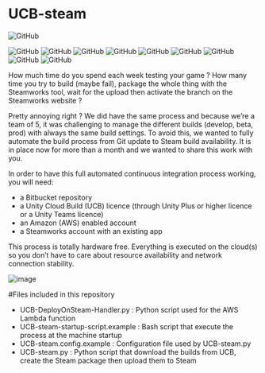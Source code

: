 # UCB-steam

![GitHub](https://img.shields.io/github/license/polycornegames/UCB-steam)

![GitHub](https://img.shields.io/badge/GIT-Bitbucket-blue) ![GitHub](https://img.shields.io/badge/Build-Unity-blue) ![GitHub](https://img.shields.io/badge/AWS-EC2-orange) ![GitHub](https://img.shields.io/badge/AWS-Lambda-orange) ![GitHub](https://img.shields.io/badge/AWS-SES-orange) ![GitHub](https://img.shields.io/badge/AWS-S3-orange) ![GitHub](https://img.shields.io/badge/AWS-IAM-orange) ![GitHub](https://img.shields.io/badge/Build-Steamworks-black) ![GitHub](https://img.shields.io/badge/Ubuntu-20.4-77216f)

How much time do you spend each week testing your game ? How many time you try to build (maybe fail), package the whole thing with the Steamworks tool, wait for the upload then activate the branch on the Steamworks website ?

Pretty annoying right ?
We did have the same process and because we’re a team of 5, it was challenging to manage the different builds (develop, beta, prod) with always the same build settings.
To avoid this, we wanted to fully automate the build process from Git update to Steam build availability. It is in place now for more than a month and we wanted to share this work with you.
 
In order to have this full automated continuous integration process working, you will need:
- a Bitbucket repository
- a Unity Cloud Build (UCB) licence (through Unity Plus or higher licence or a Unity Teams licence)
- an Amazon (AWS) enabled account
- a Steamworks account with an existing app

This process is totally hardware free. Everything is executed on the cloud(s) so you don’t have to care about resource availability and network connection stability.

![image](https://user-images.githubusercontent.com/81538937/112905804-57390100-90eb-11eb-8525-3dc11cf76c66.png)

#Files included in this repository

- UCB-DeployOnSteam-Handler.py : Python script used for the AWS Lambda function
- UCB-steam-startup-script.example : Bash script that execute the process at the machine startup
- UCB-steam.config.example : Configuration file used by UCB-steam.py
- UCB-steam.py : Python script that download the builds from UCB, create the Steam package then upload them to Steam
